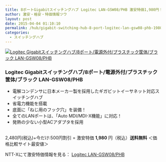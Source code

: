 ```yaml
---
title: 8ポートGigabitスイッチングハブ Logitec LAN-GSW08/PHB 激安特価1,980円！送料無料！
author: 激安・格安・特価情報ツウ
layout: post
date: 2015-04-04 01:10:10
permalink: /hub/gigabit-switching-hub-8-port-logitec-lan-gsw08-phb-1980.html
categories:
  - スイッチングハブ
---
```

<div class="img-bg2 img_L">
  <a href="http://px.a8.net/svt/ejp?a8mat=ZYP6S+8IMA3E+S1Q+BWGDT&#038;a8ejpredirect=http://nttxstore.jp/_II_LO13509959" target="_blank"><img border="0" alt="Logitec Gigabitスイッチングハブ/8ポート/電源外付/プラスチック筐体/ブラック LAN-GSW08/PHB" src="http://image.nttxstore.jp/l2_images/L/LO/LO13509959.jpg" data-recalc-dims="1" /></a>
</div>

### Logitec Gigabitスイッチングハブ/8ポート/電源外付/プラスチック筐体/ブラック LAN-GSW08/PHB
<!--more-->

* 電解コンデンサに日本メーカー製を採用したギガビットイーサネット対応スイッチングハブ
* 省電力機能を搭載
* 底面に「ねじ用のフック穴」を装備！
* 全てのLANポートは、「Auto MDI/MDI-X機能」に対応！
* 発熱の少ない小型ACアダプタを採用

<br clear="all" />2,480円(税込)+今だけ:500円割引 = 激安特価 <span class="tokka-price"><strong>1,980</strong></span> 円（税込）**送料無料**
＜価格比較サイト最安値＞

NTT-Xにて激安特価情報を見る： <a href="http://px.a8.net/svt/ejp?a8mat=ZYP6S+8IMA3E+S1Q+BWGDT&#038;a8ejpredirect=http://nttxstore.jp/_II_LO13509959" target="_blank"><span class="fs150p">Logitec LAN-GSW08/PHB</span></a>